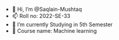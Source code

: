 - 👋 Hi, I’m @Saqlain-Mushtaq
- 📫 Roll no: 2022-SE-33
- 🌱 I’m currently Studying in 5th Semester
- 💞 Course name: Machine learning

<!---
saqlainsaqlain625/saqlainsaqlain625 is a ✨ special ✨ repository because its README.md (this file) appears on your GitHub profile.
You can click the Preview link to take a look at your changes.
--->

